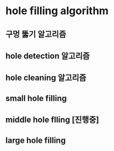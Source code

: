 # hole filling algorithm


구멍 뚫기 알고리즘
-
hole detection 알고리즘
-
hole cleaning 알고리즘
-
small hole filling
-
middle hole flling [진행중]
-
large hole filling
-

